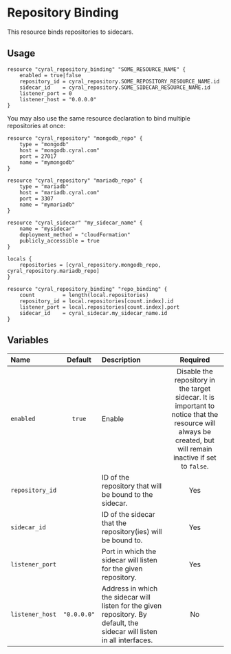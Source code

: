 # Repository Binding

This resource binds repositories to sidecars.

## Usage

```hcl
resource "cyral_repository_binding" "SOME_RESOURCE_NAME" {
    enabled = true|false
    repository_id = cyral_repository.SOME_REPOSITORY_RESOURCE_NAME.id
    sidecar_id    = cyral_repository.SOME_SIDECAR_RESOURCE_NAME.id
    listener_port = 0
    listener_host = "0.0.0.0"
}
```

You may also use the same resource declaration to bind multiple repositories at once:

```hcl
resource "cyral_repository" "mongodb_repo" {
    type = "mongodb"
    host = "mongodb.cyral.com"
    port = 27017
    name = "mymongodb"
}

resource "cyral_repository" "mariadb_repo" {
    type = "mariadb"
    host = "mariadb.cyral.com"
    port = 3307
    name = "mymariadb"
}

resource "cyral_sidecar" "my_sidecar_name" {
    name = "mysidecar"
    deployment_method = "cloudFormation"
    publicly_accessible = true
}

locals {
    repositories = [cyral_repository.mongodb_repo, cyral_repository.mariadb_repo]
}

resource "cyral_repository_binding" "repo_binding" {
    count         = length(local.repositories)
    repository_id = local.repositories[count.index].id
    listener_port = local.repositories[count.index].port
    sidecar_id    = cyral_sidecar.my_sidecar_name.id
}
```

## Variables

|  Name           |  Default    |  Description                                                                         | Required |
|:----------------|:-----------:|:-------------------------------------------------------------------------------------|:--------:|
| `enabled`       | `true`      | Enable|Disable the repository in the target sidecar. It is important to notice that the resource will always be created, but will remain inactive if set to `false`.  | No       |
| `repository_id` |             | ID of the repository that will be bound to the sidecar.                              | Yes      |
| `sidecar_id`    |             | ID of the sidecar that the repository(ies) will be bound to.                         | Yes      |
| `listener_port` |             | Port in which the sidecar will listen for the given repository.                      | Yes      |
| `listener_host` | `"0.0.0.0"` | Address in which the sidecar will listen for the given repository. By default, the sidecar will listen in all interfaces. | No       |

